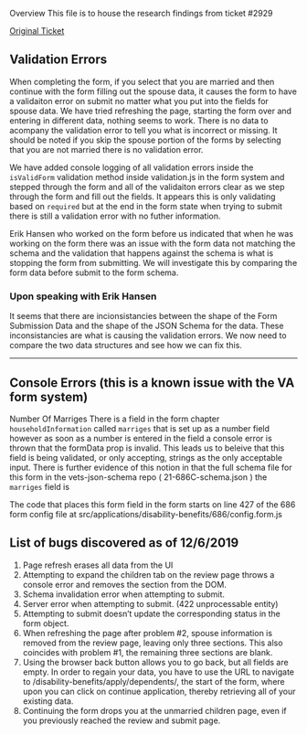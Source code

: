 
Overview
This file is to house the research findings from ticket #2929

[Original Ticket](https://github.com/department-of-veterans-affairs/va.gov-team/issues/2929)


## Validation Errors

When completing the form, if you select that you are married and then continue with the form filling out the spouse data, it causes the form to have a validaiton error on submit no matter what you put into the fields for spouse data. We have tried refreshing the page, starting the form over and entering in different data, nothing seems to work. There is no data to acompany the validation error to tell you what is incorrect or missing. It should be noted if you skip the spouse portion of the forms by selecting that you are not married there is no validation error.

We have added console logging of all validation errors inside the `isValidForm` validation method inside validation.js in the form system and stepped through the form and all of the validaiton errors clear as we step through the form and fill out the fields. It appears this is only validating based on `required` but at the end in the form state when trying to submit there is still a validation error with no futher information.

Erik Hansen who worked on the form before us indicated that when he was working on the form there was an issue with the form data not matching the schema and the validation that happens against the schema is what is stopping the form from submitting. We will investigate this by comparing the form data before submit to the form schema.

### Upon speaking with Erik Hansen

It seems that there are incionsistancies between the shape of the Form Submission Data and the shape of the JSON Schema for the data. These inconsistancies are what is causing the validation errors. We now need to compare the two data structures and see how we can fix this.

-------------------------------------------------------------------------------------------------------------------------

## Console Errors (this is a known issue with the VA form system)

Number Of Marriges
There is a field in the form chapter `householdInformation` called `marriges` that is set up as a number field however as soon as a number is entered in the field a console error is thrown that the formData prop is invalid. This leads us to beleive that this field is being validated, or only accepting, strings as the only acceptable input. There is further evidence of this notion in that the full schema file for this form in the vets-json-schema repo ( 21-686C-schema.json ) the `marriges` field is 

The code that places this form field in the form starts on line 427 of the 686 form config file at src/applications/disability-benefits/686/config.form.js

## List of bugs discovered as of 12/6/2019
1. Page refresh erases all data from the UI
2. Attempting to expand the children tab on the review page throws a console error and removes the section from the DOM.
3. Schema invalidation error when attempting to submit.
4. Server error when attempting to submit. (422 unprocessable entity)
5. Attempting to submit doesn’t update the corresponding status in the form object.
6. When refreshing the page after problem #2, spouse information is removed from the review page, leaving only three sections. This also coincides with problem #1, the remaining three sections are blank.
7. Using the browser back button allows you to go back, but all fields are empty. In order to regain your data, you have to use the URL to navigate to /disability-benefits/apply/dependents/, the start of the form, where upon you can click on continue application, thereby retrieving all of your existing data.
8. Continuing the form drops you at the unmarried children page, even if you previously reached the review and submit page.
